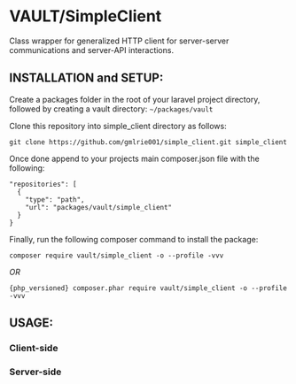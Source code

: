 # VAULT/SimpleClient

Class wrapper for generalized HTTP client for server-server communications and server-API interactions.

## INSTALLATION and SETUP:

Create a packages folder in the root of your laravel project directory, followed by creating a vault directory:
```~/packages/vault```

Clone this repository into simple_client directory as follows:

```git clone https://github.com/gmlrie001/simple_client.git simple_client```

Once done append to your projects main composer.json file with the following:

```
"repositories": [
  {
    "type": "path",
    "url": "packages/vault/simple_client"
  }
}
```

Finally, run the following composer command to install the package:

```composer require vault/simple_client -o --profile -vvv```

_OR_

```{php_versioned} composer.phar require vault/simple_client -o --profile -vvv```

## USAGE:

  ### Client-side

  ### Server-side

